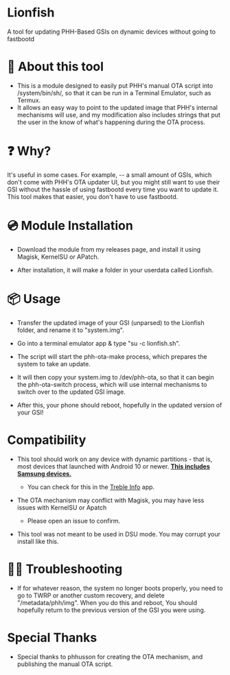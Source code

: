 # Lionfish
A tool for updating PHH-Based GSIs on dynamic devices without going to fastbootd

# 🔎 About this tool 
- This is a module designed to easily put PHH's manual OTA script into /system/bin/sh/, so that it can be run in a Terminal Emulator, such as Termux.
- It allows an easy way to point to the updated image that PHH's internal mechanisms will use, and my modification also includes strings that put the user in the know of what's happening during the OTA process.

# ❓ Why? 
It's useful in some cases. For example, -- a small amount of GSIs, which don't come with PHH's OTA updater UI, but you might still want to use their GSI without the hassle of using fastbootd every time you want to update it. This tool makes that easier, you don't have to use fastbootd.

# 💿 Module Installation 
- Download the module from my releases page, and install it using Magisk, KernelSU or APatch.

- After installation, it will make a folder in your userdata called Lionfish.

# 📦 Usage

- Transfer the updated image of your GSI (unparsed) to the Lionfish folder, and rename it to "system.img".

- Go into a terminal emulator app & type "su -c lionfish.sh".

- The script will start the phh-ota-make process, which prepares the system to take an update.
- It will then copy your system.img to /dev/phh-ota, so that it can begin the phh-ota-switch process, which will use internal mechanisms to switch over to the updated GSI image.

- After this, your phone should reboot, hopefully in the updated version of your GSI!

# Compatibility
- This tool should work on any device with dynamic partitions - that is, most devices that launched with Android 10 or newer. [**This includes Samsung devices.**](https://t.me/phhtreble/694899)
  
  - You can check for this in the [Treble Info](https://f-droid.org/en/packages/tk.hack5.treblecheck/) app.
    
- The OTA mechanism may conflict with Magisk, you may have less issues with KernelSU or Apatch
  
  - Please open an issue to confirm.
    
- This tool was not meant to be used in DSU mode. You may corrupt your install like this.

# 👨‍💻 Troubleshooting 
- If for whatever reason, the system no longer boots properly, you need to go to TWRP or another custom recovery, and delete "/metadata/phh/img". When you do this and reboot, You should hopefully return to the previous version of the GSI you were using.

# Special Thanks
- Special thanks to phhusson for creating the OTA mechanism, and publishing the manual OTA script.
